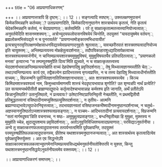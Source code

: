 +++
title = "06 आप्रयाणाधिकरणम्"

+++
।। आप्रयाणात्तत्रापि हि दृष्टम्् ।। 12 ।। सङ्गत्यादि स्पष्टम््, उक्त्तलक्षणमुपासनं किमेकस्मिन्नहनि कर्तव्यम््? उताप्रयाणादिति, किमेकादिनानुष्ठानेन शास्त्रार्थस्य कृतत्वं, नेति कृतत्वं चेदेकस्मिन्नहनि कर्तव्यं, न चेदाप्रयाणात्् कर्तव्यमिति । परे तु साक्षात्कृतात्मतत्त्वस्यानियोज्यत्वात्् अनुवर्तयेदिति शासनमशक्यन््, अत्रोभ्युदयफलोपासनविषयेयं चिन्तेति, तदयुक्त्तं "यावदायुषमेव वर्तयन्् ब्रह्मलोकमभिसंपद्यते न च पुनरावर्तते' "प्रायणान्तमोङ्कारमभिधायायीत' इत्यत्रापुनरावृत्तिलक्षणमोक्षसाधनविद्यास्वेवाप्रयाणादनुवृत्तेः श्रुतत्वात््, यावच्छरीरपातं शास्त्रवश्यत्वादनियोज्य इति चायुक्त्तम््, अन्तिमप्रत्ययस्य मोक्षहेतुत्वदर्शनात््, तदौपयिकाहारशुध्द्यादिसापेक्षत्वाच्च शास्त्रवश्यत्वमवर्जनीयं, न चान्तिमप्रत्ययशास्त्रममुमुक्षुविषयं, मुमुक्षुविषयतयैव प्रतिपादितत्वात््, "प्रयाणकलो मनसा' इत्यारभ्य "स तम्पम्पुरुषमुपैति दिव्य'मिति ह्युच्यते, न च साक्षात्कृततत्त्वस्य भेददशर्नाभावान्नान्तिमप्रत्ययापेक्षेति वाच्यं देहपोषणादिषु प्रवृत्तिदर्शनात््, तेषु मिथ्यात्वज्ञानमस्तीति चेत््- तथाऽप्यन्तिण्प्रत्ययः कार्य एव, तद्वैकल्येन ह्यादिभरतस्य मृगत्वप्राप्तिः, न च तस्य देहादिषु मिथ्यात्वधीर्नास्तीति वाच्यम््, विप्रजन्मनि पूर्वार्जितज्ञानातिरिक्त्तज्ञानाभावात््, अतः शास्त्रवश्यत्वमस्त्येव । किञ्च किमिदमशास्त्रवश्यत्वं नाम, किमुच्चार्य्यमाणमपि शास्त्रं भेददृष्टयभावान्न शृणोति? उत शृण्वन्नपि नार्थं प्रत्येति? उत सत्यामप्यर्थपीतीतौ ब्राह्मण्याद्युपाधेः कर्तृत्वादेश्चाभावान्नाह कर्मवश्य इति जानाति, अर्थे प्रतीतेऽपि किन्नानुतिष्ठति? उतानुतिष्ठतो, न प्रत्यवायः? उतेष्टानिष्टप्राप्तिनिवृत्ती नेच्छतीति, न प्रथमद्वितीयौ प्रतिबुद्धतत्त्वानां वसिष्ठादीनामप्युक्त्तिप्रत्युक्त्तिदर्शनात््, न तृतीयः- आत्मनि ब्रह्माण्याद्यभावेऽप्युपाधेरनिवृत्तत्वात््, तदभावज्ञानवतां वसिष्ठजनकभीष्मादीनामनुष्ठानदर्शनाच्च, न चतुर्थः- अज्ञस्याननुतिष्ठतोऽप्यशास्त्रवश्यत्वप्रसङ्गात््, न पञ्चमः- आदिभरतादीनां प्रत्यवायदर्शनात््, विप्रजन्मनि "सतां मार्गमदूषय'न्निति वचनाच्च, न षष्ठः- अमुमुक्षुत्वप्रसङ्गात््, बन्धनिवृतीच्छा हि मुमुक्षा, मुक्त्तस्य न मुमुक्षेति च्चेन्न, क्षुदाद्युपशमाय प्रवृविदर्शनात््, अतोऽनुवृत्तिविधिवश्यत्वादाप्रयाणात्् परविद्याऽनुवर्तनीया । अन्ये तु साक्षात्करणफलत्वादुपासनस्य तत्पर्यन्तत्वमिति पूर्वपक्षयन्ति, तदयुक्त्तं परमपुरुषप्रीतिफलकत्वादुपासनस्य, प्रीतेश्च यथाशास्त्रमनुष्ठानजन्यत्वात््, अत शास्त्रार्थस्य कृतत्वादित्येव पूर्वपक्षयुक्त्तिर्युक्त्ता । अत एव सिद्धन्तेऽपि साक्षात्कारमात्रफलकत्वाभ्युपगमेनान्तिमप्रत्ययसिध्द्यर्थमनुवर्तनीयतोक्त्तिरपि न युक्त्ता, किन्तु यथाशास्त्रमनुष्ठानसिद्धयेऽनुवर्तनीयत्वमेव वक्त्तव्यम्् ।। 12 ।।

।। आप्रायाणाधिकरणं समाप्तम्् ।।

